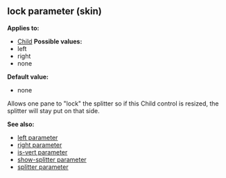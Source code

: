 ## lock parameter (skin)

<!-- -->
**Applies to:**
+   [Child](/ref/%7Bskin%7D/control/child.md) <!-- -->
**Possible values:**
+   left
+   right
+   none
<!-- -->
**Default value:**
+   none


Allows one pane to \"lock\" the splitter so if this Child
control is resized, the splitter will stay put on that side.

**See also:**
+   [left parameter](/ref/%7Bskin%7D/param/left.md) 
+   [right parameter](/ref/%7Bskin%7D/param/right.md) 
+   [is-vert parameter](/ref/%7Bskin%7D/param/is-vert.md) 
+   [show-splitter parameter](/ref/%7Bskin%7D/param/show-splitter.md) 
+   [splitter parameter](/ref/%7Bskin%7D/param/splitter.md) 